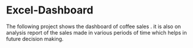 # Excel-Dashboard
The following project shows the dashboard of coffee sales .
it is also on analysis report of the sales made in various periods of time which helps in future decision making.
